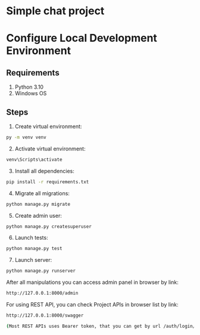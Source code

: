 # Simple chat project

# Configure Local Development Environment
## Requirements
1. Python 3.10
2. Windows OS

## Steps
1. Create virtual environment: 
```bash
py -m venv venv
```

2. Activate virtual environment:
```bash
venv\Scripts\activate
```

3. Install all dependencies:
```bash
pip install -r requirements.txt 
```

4. Migrate all migrations:
```bash
python manage.py migrate 
```

5. Create admin user:
```bash
python manage.py createsuperuser
```

6. Launch tests:
```bash
python manage.py test
```

7. Launch server:
```bash
python manage.py runserver
```

After all manipulations you can access admin panel in browser by link:
```bash 
http://127.0.0.1:8000/admin
```
For using REST API, you can check Project APIs in browser list by link:
```bash 
http://127.0.0.1:8000/swagger

(Most REST APIs uses Bearer token, that you can get by url /auth/login/)
```
